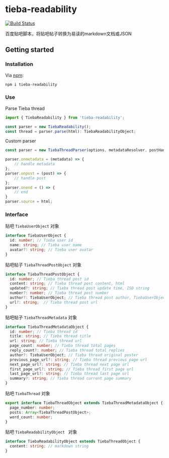 # tieba-readability
[![Build Status](https://travis-ci.org/yahiousun/tieba-readability.svg?branch=master)](https://travis-ci.org/yahiousun/tieba-readability)

百度贴吧脚本，将贴吧帖子转换为易读的markdown文档或JSON

## Getting started
### Installation
Via [npm](https://www.npmjs.com/):  

``` bash
npm i tieba-readability
```
### Use
Parse Tieba thread 

``` javascript
import { TiebaReadability } from 'tieba-readability';

const parser = new TiebaReadability();
const thread = parser.parse(html): TiebaReadabilityObject;
```

Custom parser  

``` javascript
const parser = new TiebaThreadParser(options, metadataResolver, postHandler);

parser.onmetadata = (metadata) => {
	// handle metadata
};
parser.onpost = (post) => {
	// handle post
};
parser.onend = () => {
	// end
}
parser.source = html;
```

### Interface
贴吧 ```TiebaUserObject``` 对象  

``` typescript
interface TiebaUserObject {
  id: number; // Tieba user id
  name: string; // Tieba user name
  avatar?: string; // Tieba user avatar
}
```

贴吧帖子 ```TiebaThreadPostObject``` 对象  

``` typescript
interface TiebaThreadPostObject {
  id: number; // Tieba thread post id
  content: string; // Tieba thread post content, html
  updated?: string; // Tieba thread post update time, ISO string
  number?: number; // Tieba thread post number
  author?: TiebaUserObject; // Tieba thread post author, TiebaUserObject
  url?: string;  // Tieba thread post url
}
```
贴吧帖子 ```TiebaThreadMetadata``` 对象  

``` typescript
interface TiebaThreadMetadataObject {
  id: number; // Tieba thread id
  title: string; // Tieba thread title
  url: string; // Tieba thread url
  page_count: number; // Tieba thread total pages
  reply_count?: number; // Tieba thread total replies
  author?: TiebaUserObject; // Tieba thread original poster
  previous_page_url?: string; // Tieba thread previous page url
  next_page_url?: string; // Tieba thread next page url
  first_page_url?: string; // Tieba thread first page url
  last_page_url?: string; // Tieba thread last page url
  summary?: string; // Tieba thread current page summary
}
```
贴吧 ```TiebaThread``` 对象
 
``` typescript
export interface TiebaThreadObject extends TiebaThreadMetadataObject {
  page_number: number;
  posts: Array<TiebaThreadPostObject>;
  word_count: number;
}
```
贴吧 ```TiebaReadabilityObject ``` 对象  

``` typescript
interface TiebaReadabilityObject extends TiebaThreadObject {
  content: string; // markdown string
}
```